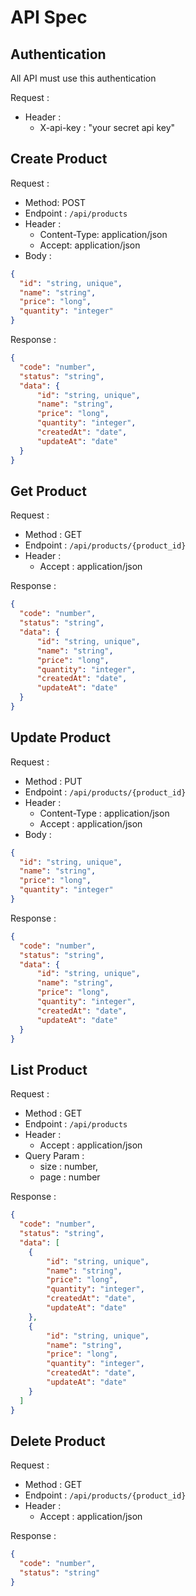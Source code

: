 # API Spec

## Authentication

All API must use this authentication

Request :
- Header :
  - X-api-key : "your secret api key"

## Create Product
Request :
- Method: POST
- Endpoint : `/api/products`
- Header :
  - Content-Type: application/json
  - Accept: application/json
- Body :

```json
{
  "id": "string, unique",
  "name": "string",
  "price": "long",
  "quantity": "integer"
}
```

Response : 
```json
{
  "code": "number",
  "status": "string",
  "data": {
      "id": "string, unique",
      "name": "string",
      "price": "long",
      "quantity": "integer",
      "createdAt": "date",
      "updateAt": "date"
  }
}
```

## Get Product
Request : 
- Method : GET
- Endpoint : `/api/products/{product_id}`
- Header : 
  - Accept : application/json

Response : 
```json
{
  "code": "number",
  "status": "string",
  "data": {
      "id": "string, unique",
      "name": "string",
      "price": "long",
      "quantity": "integer",
      "createdAt": "date",
      "updateAt": "date"
  }
}
```

## Update Product
Request :
- Method : PUT
- Endpoint : `/api/products/{product_id}`
- Header :
  - Content-Type : application/json
  - Accept : application/json
- Body : 
```json
{
  "id": "string, unique",
  "name": "string",
  "price": "long",
  "quantity": "integer"
}
```

Response : 
```json
{
  "code": "number",
  "status": "string",
  "data": {
      "id": "string, unique",
      "name": "string",
      "price": "long",
      "quantity": "integer",
      "createdAt": "date",
      "updateAt": "date"
  }
}
```

## List Product
Request : 
- Method : GET
- Endpoint : `/api/products`
- Header :
  - Accept : application/json
- Query Param : 
  - size : number,
  - page : number

Response : 
```json
{
  "code": "number",
  "status": "string",
  "data": [
    {
        "id": "string, unique",
        "name": "string",
        "price": "long",
        "quantity": "integer",
        "createdAt": "date",
        "updateAt": "date"
    },
    {
        "id": "string, unique",
        "name": "string",
        "price": "long",
        "quantity": "integer",
        "createdAt": "date",
        "updateAt": "date"
    }
  ]
}
```

## Delete Product
Request :
- Method : GET
- Endpoint : `/api/products/{product_id}`
- Header :
  - Accept : application/json

Response : 
```json
{
  "code": "number",
  "status": "string"
}
```

